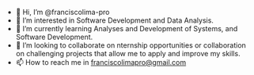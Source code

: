 - 👋 Hi, I’m @franciscolima-pro
- 👀 I’m interested in Software Development and Data Analysis.
- 🌱 I’m currently learning Analyses and Development of Systems, and Software Development.
- 💞️ I’m looking to collaborate on nternship opportunities or collaboration on challenging projects that allow me to apply and improve my skills.
- 📫 How to reach me in franciscolimapro@gmail.com
